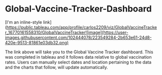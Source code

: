 # Global-Vaccine-Tracker-Dashboard

[I'm an inline-style link](https://public.tableau.com/app/profile/carlos2209/viz/GlobalVaccineTracker_16770161558310/GlobalVaccineTracker![image](https://user-images.githubusercontent.com/102444078/223549284-2b653e61-24d8-420e-9513-81861e03db32.png)


The link above will take you to the Global Vaccine Tracker dashboard. This was completed in tableau and it follows data relative to global vaccination rates. Users can manually select dates and location pertaining to the data and the charts that follow, will update automatically. 
